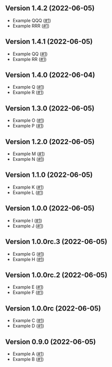 ## Version 1.4.2 (2022-06-05)

- Example QQQ
  ([#1](https://github.com/trask/repository-template/pull/1))
- Example RRR
  ([#1](https://github.com/trask/repository-template/pull/1))

## Version 1.4.1 (2022-06-05)

- Example QQ
  ([#1](https://github.com/trask/repository-template/pull/1))
- Example RR
  ([#1](https://github.com/trask/repository-template/pull/1))

## Version 1.4.0 (2022-06-04)

- Example Q
  ([#1](https://github.com/trask/repository-template/pull/1))
- Example R
  ([#1](https://github.com/trask/repository-template/pull/1))

## Version 1.3.0 (2022-06-05)

- Example O
  ([#1](https://github.com/trask/repository-template/pull/1))
- Example P
  ([#1](https://github.com/trask/repository-template/pull/1))

## Version 1.2.0 (2022-06-05)

- Example M
  ([#1](https://github.com/trask/repository-template/pull/1))
- Example N
  ([#1](https://github.com/trask/repository-template/pull/1))

## Version 1.1.0 (2022-06-05)

- Example K
  ([#1](https://github.com/trask/repository-template/pull/1))
- Example L
  ([#1](https://github.com/trask/repository-template/pull/1))

## Version 1.0.0 (2022-06-05)

- Example I
  ([#1](https://github.com/trask/repository-template/pull/1))
- Example J
  ([#1](https://github.com/trask/repository-template/pull/1))

## Version 1.0.0rc.3 (2022-06-05)

- Example G
  ([#1](https://github.com/trask/repository-template/pull/1))
- Example H
  ([#1](https://github.com/trask/repository-template/pull/1))

## Version 1.0.0rc.2 (2022-06-05)

- Example E
  ([#1](https://github.com/trask/repository-template/pull/1))
- Example F
  ([#1](https://github.com/trask/repository-template/pull/1))

## Version 1.0.0rc (2022-06-05)

- Example C
  ([#1](https://github.com/trask/repository-template/pull/1))
- Example D
  ([#1](https://github.com/trask/repository-template/pull/1))

## Version 0.9.0 (2022-06-05)

- Example A
  ([#1](https://github.com/trask/repository-template/pull/1))
- Example B
  ([#1](https://github.com/trask/repository-template/pull/1))
